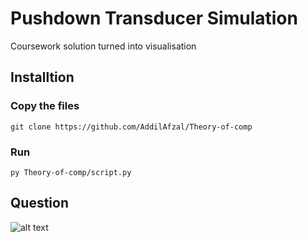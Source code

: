 # Pushdown Transducer Simulation
Coursework solution turned into visualisation

## Installtion
### Copy the files
`git clone https://github.com/AddilAfzal/Theory-of-comp`
### Run
`py Theory-of-comp/script.py`

## Question
![alt text](https://github.com/AddilAfzal/Theory-of-comp/blob/master/question3.jpg "Logo Title Text 1")
